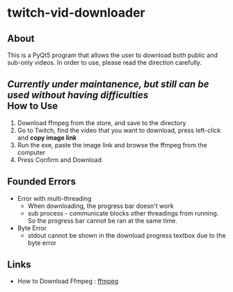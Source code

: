 # twitch-vid-downloader
About
-------
This is a PyQt5 program that allows the user to download both public and sub-only videos.
In order to use, please read the direction carefully.

*Currently under maintanence, but still can be used without having difficulties*  
How to Use
-------------
1. Download ffmpeg from the store, and save to the directory
2. Go to Twitch, find the video that you want to download, press left-click and **copy image link**
3. Run the exe, paste the image link and browse the ffmpeg from the computer
4. Press Confirm and Download

Founded Errors
------------
* Error with multi-threading
  * When downloading, the progress bar doesn't work
  * sub process - communicate blocks other threadings from running. So the progress bar cannot be ran at the same time.
* Byte Error
  * stdout cannot be shown in the download progress textbox due to the byte error

Links
---
* How to Download Ffmpeg : [ffmpeg](https://www.wikihow.com/Install-FFmpeg-on-Windows)
